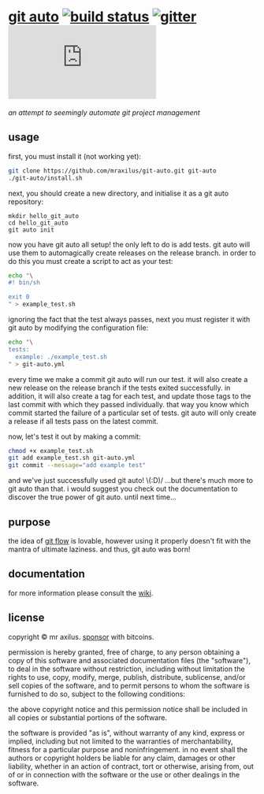 [git auto][1] [![build status][2]][3] [![gitter][4]][5] [![google analytics][6]][7]
=============
_an attempt to seemingly automate git project management_

usage
-----
first, 
  you must install it (not working yet):

```sh
git clone https://github.com/mraxilus/git-auto.git git-auto
./git-auto/install.sh
```

next,
  you should create a new directory,
  and initialise it as a git auto repository:

```
mkdir hello_git_auto
cd hello_git_auto
git auto init
```

now you have git auto all setup!
the only left to do is add tests. 
git auto will use them to automagically create releases on the release branch.
in order to do this you must create a script to act as your test:

```sh
echo "\
#! bin/sh

exit 0
" > example_test.sh
```

ignoring the fact that the test always passes,
next you must register it with git auto by modifying the configuration file:

```sh
echo "\
tests:
  example: ./example_test.sh
" > git-auto.yml
```

every time we make a commit git auto will run our test.
it will also create a new release on the release branch if the tests exited successfully.
in addition,
  it will also create a tag for each test,
  and update those tags to the last commit with which they passed individually.
that way you know which commit started the failure of a particular set of tests.
git auto will only create a release if all tests pass on the latest commit.

now,
  let's test it out by making a commit:

```sh
chmod +x example_test.sh
git add example_test.sh git-auto.yml
git commit --message="add example test"
```

and we've just successfully used git auto!
\\(:D)/ ...but there's much more to git auto than that.
i would suggest you check out the documentation to discover the true power of git auto.
until next time...

purpose
-------
the idea of [git flow][8] is lovable,
  however using it properly doesn't fit with the mantra of ultimate laziness.
and thus,
  git auto was born!

documentation
-------------
for more information please consult the [wiki][9].

license
-------
copyright © mr axilus.
<a class="coinbase-button" data-code="c060c048abd9fe7b4f36021738451bed" data-button-style="donation_small" href="https://coinbase.com/checkouts/c060c048abd9fe7b4f36021738451bed">sponsor</a> with bitcoins.

permission is hereby granted,
  free of charge,
  to any person obtaining a copy of this software and associated documentation files (the "software"),
  to deal in the software without restriction,
  including without limitation the rights to use,
  copy,
  modify,
  merge,
  publish,
  distribute,
  sublicense,
  and/or sell copies of the software,
  and to permit persons to whom the software is furnished to do so,
  subject to the following conditions:

the above copyright notice and this permission notice shall be included in all copies or substantial portions of the software.

the software is provided "as is",
  without warranty of any kind,
  express or implied,
  including but not limited to the warranties of merchantability,
  fitness for a particular purpose and noninfringement.
in no event shall the authors or copyright holders be liable for any claim,
  damages or other liability,
  whether in an action of contract,
  tort or otherwise,
  arising from,
  out of or in connection with the software or the use or other dealings in the software.

<!-- extrenal project page -->
[1]: {{github.project.url}} "{{github.project.name}}"

<!-- travis -->
[2]: https://secure.travis-ci.org/mraxilus/git-auto.png?branch=master
[3]: https://secure.travis-ci.org/mraxilus/git-auto

<!-- gitter -->
[4]: http://badges.gitter.im/{{github.username}}.png
[5]: https://gitter.im/{{github.username}}/{{github.project.name}}

<!-- google analytics -->
[6]: https://ga-beacon.appspot.com/{{google.tracking_id}}/{{github.project.name}}/readme.md
[7]: https://github.com/igrigorik/ga-beacon

[8]: https://github.com/nvie/gitflow

<!-- wiki -->
[9]: https://github.com/{{github.username}}/{{github.project.name}}/wiki

